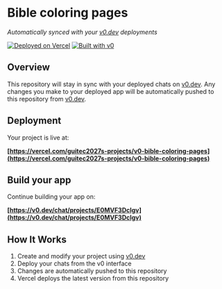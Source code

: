 # Bible coloring pages

*Automatically synced with your [v0.dev](https://v0.dev) deployments*

[![Deployed on Vercel](https://img.shields.io/badge/Deployed%20on-Vercel-black?style=for-the-badge&logo=vercel)](https://vercel.com/guitec2027s-projects/v0-bible-coloring-pages)
[![Built with v0](https://img.shields.io/badge/Built%20with-v0.dev-black?style=for-the-badge)](https://v0.dev/chat/projects/E0MVF3DcIgv)

## Overview

This repository will stay in sync with your deployed chats on [v0.dev](https://v0.dev).
Any changes you make to your deployed app will be automatically pushed to this repository from [v0.dev](https://v0.dev).

## Deployment

Your project is live at:

**[https://vercel.com/guitec2027s-projects/v0-bible-coloring-pages](https://vercel.com/guitec2027s-projects/v0-bible-coloring-pages)**

## Build your app

Continue building your app on:

**[https://v0.dev/chat/projects/E0MVF3DcIgv](https://v0.dev/chat/projects/E0MVF3DcIgv)**

## How It Works

1. Create and modify your project using [v0.dev](https://v0.dev)
2. Deploy your chats from the v0 interface
3. Changes are automatically pushed to this repository
4. Vercel deploys the latest version from this repository
